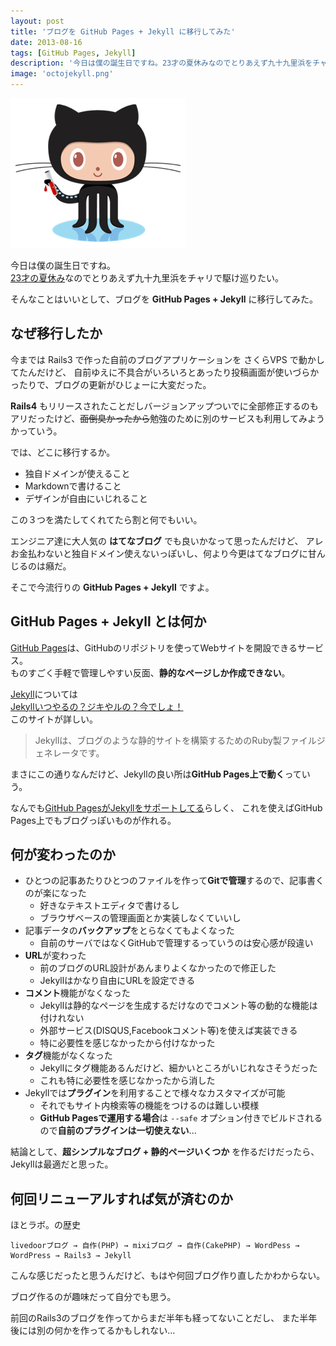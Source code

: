 ```yaml
---
layout: post
title: 'ブログを GitHub Pages + Jekyll に移行してみた'
date: 2013-08-16
tags: [GitHub Pages, Jekyll]
description: '今日は僕の誕生日ですね。23才の夏休みなのでとりあえず九十九里浜をチャリで駆け巡りたい。 そんなことはいいとして、ブログを GitHub Pages + Jekyll に移行してみた。'
image: 'octojekyll.png'
---
```


![](/images/octojekyll.png)

今日は僕の誕生日ですね。  
[23才の夏休み](http://youtu.be/Yl4AJytXV-8)なのでとりあえず九十九里浜をチャリで駆け巡りたい。

そんなことはいいとして、ブログを **GitHub Pages + Jekyll** に移行してみた。

## なぜ移行したか

今までは Rails3 で作った自前のブログアプリケーションを さくらVPS で動かしてたんだけど、
自前ゆえに不具合がいろいろとあったり投稿画面が使いづらかったりで、ブログの更新がひじょーに大変だった。

**Rails4** もリリースされたことだしバージョンアップついでに全部修正するのもアリだったけど、<del>面倒臭かったから</del>勉強のために別のサービスも利用してみようかっていう。

では、どこに移行するか。

- 独自ドメインが使えること
- Markdownで書けること
- デザインが自由にいじれること

この３つを満たしてくれてたら割と何でもいい。

エンジニア達に大人気の **はてなブログ** でも良いかなって思ったんだけど、
アレお金払わないと独自ドメイン使えないっぽいし、何より今更はてなブログに甘んじるのは癪だ。

そこで今流行りの **GitHub Pages + Jekyll** ですよ。

## GitHub Pages + Jekyll とは何か
[GitHub Pages](http://pages.github.com/)は、GitHubのリポジトリを使ってWebサイトを開設できるサービス。  
ものすごく手軽で管理しやすい反面、**静的なページしか作成できない**。

[Jekyll](http://jekyllrb.com/)については  
[Jekyllいつやるの？ジキやルの？今でしょ！](http://melborne.github.io/2013/05/20/now-the-time-to-start-jekyll/)  
このサイトが詳しい。

> Jekyllは、ブログのような静的サイトを構築するためのRuby製ファイルジェネレータです。

まさにこの通りなんだけど、Jekyllの良い所は**GitHub Pages上で動く**っていう。

なんでも[GitHub PagesがJekyllをサポートしてる](https://help.github.com/articles/using-jekyll-with-pages)らしく、
これを使えばGitHub Pages上でもブログっぽいものが作れる。

## 何が変わったのか
- ひとつの記事あたりひとつのファイルを作って**Gitで管理**するので、記事書くのが楽になった
  - 好きなテキストエディタで書けるし
  - ブラウザベースの管理画面とか実装しなくていいし
- 記事データの**バックアップ**をとらなくてもよくなった
  - 自前のサーバではなくGitHubで管理するっていうのは安心感が段違い
- **URL**が変わった
  - 前のブログのURL設計があんまりよくなかったので修正した
  - Jekyllはかなり自由にURLを設定できる
- **コメント**機能がなくなった
  - Jekyllは静的なページを生成するだけなのでコメント等の動的な機能は付けれない
  - 外部サービス(DISQUS,Facebookコメント等)を使えば実装できる
  - 特に必要性を感じなかったから付けなかった
- **タグ**機能がなくなった
  - Jekyllにタグ機能あるんだけど、細かいところがいじれなさそうだった
  - これも特に必要性を感じなかったから消した
- Jekyllでは**プラグイン**を利用することで様々なカスタマイズが可能
  - それでもサイト内検索等の機能をつけるのは難しい模様
  - **GitHub Pagesで運用する場合**は `--safe` オプション付きでビルドされるので**自前のプラグインは一切使えない**...

結論として、**超シンプルなブログ + 静的ページいくつか** を作るだけだったら、Jekyllは最適だと思った。

## 何回リニューアルすれば気が済むのか
ほとラボ。の歴史

```
livedoorブログ → 自作(PHP) → mixiブログ → 自作(CakePHP) → WordPess → WordPress → Rails3 → Jekyll
```

こんな感じだったと思うんだけど、もはや何回ブログ作り直したかわからない。

ブログ作るのが趣味だって自分でも思う。

前回のRails3のブログを作ってからまだ半年も経ってないことだし、
また半年後には別の何かを作ってるかもしれない...
